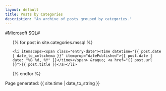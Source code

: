 ```yaml
---
layout: default
title: Posts by Categories
description: "An archive of posts grouped by categories."
---
```


#Microsoft SQL#

<ul class="posts">

  {% for post in site.categories.mssql %}

    <li itemscope><span class="entry-date"><time datetime="{{ post.date | date_to_xmlschema }}" itemprop="datePublished">{{ post.date | date: "%B %d, %Y" }}</time></span> &raquo; <a href="{{ post.url }}">{{ post.title }}</a></li>

  {% endfor %}

</ul>

Page generated: {{ site.time | date_to_string }}
